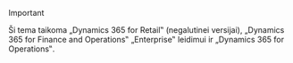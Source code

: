 > [!IMPORTANT]
> Ši tema taikoma „Dynamics 365 for Retail‟ (negalutinei versijai), „Dynamics 365 for Finance and Operations‟ „Enterprise‟ leidimui ir „Dynamics 365 for Operations‟.
